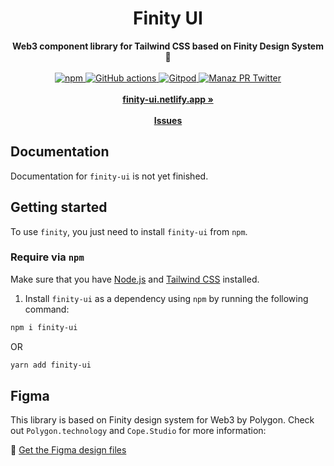 <div align="center">
    <h1>Finity UI</h1>
    <strong> Web3 component library for Tailwind CSS based on Finity Design System💜</strong>
</div>
<br>
<div align="center">
<a href="https://www.npmjs.com/package/finity-ui">
        <img alt="npm" src="https://img.shields.io/npm/v/finity-ui">
    </a>
    <a href="https://deepsource.io/gh/manazpr/finity-ui">
        <img src="https://deepsource.io/gh/manazpr/finity-ui.svg/?label=active+issues&show_trend=true" alt="GitHub actions">
    </a>
    <a href="https://gitpod.io/#https://github.com/manazpr/finity-ui">
        <img src="https://img.shields.io/badge/setup-automated-blue?logo=gitpod" alt="Gitpod">
    </a>
    <a href="https://twitter.com/manazpr">
        <img src="https://img.shields.io/twitter/follow/manazpr?style=flat" alt="Manaz PR Twitter">
    </a>
</div>
<div align="center">
    <br>
    <a href="https://finity-ui.netlify.app/"><b>finity-ui.netlify.app »</b></a>
    <br><br>
    <a href="https://github.com/manazpr/finity-ui/issues/new"><b>Issues</b></a>
</div>

## Documentation

Documentation for `finity-ui` is not yet finished.

## Getting started

To use `finity`, you just need to install `finity-ui` from `npm`.

### Require via `npm`

Make sure that you have <a href="https://nodejs.org/en/" rel="nofollow" >Node.js</a> and <a href="https://tailwindcss.com/" rel="nofollow" >Tailwind CSS</a> installed.

1. Install `finity-ui` as a dependency using `npm` by running the following command:

```bash
npm i finity-ui
```

OR

```bash
yarn add finity-ui
```

## Figma

This library is based on Finity design system for Web3 by Polygon.
Check out `Polygon.technology` and `Cope.Studio` for more information:

🎨 [Get the Figma design files](https://finity.polygon.technology/)
